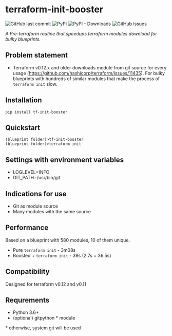 # terraform-init-booster

![GitHub last commit](https://img.shields.io/github/last-commit/hayorov/terraform-init-booster)
![PyPI](https://img.shields.io/pypi/v/tf-init-booster)
![PyPI - Downloads](https://img.shields.io/pypi/dm/tf-init-booster)
![GitHub issues](https://img.shields.io/github/issues/hayorov/terraform-init-booster)

_A Pre-terraform routine that speedups terraform modules download for bulky blueprints._

## Problem statement

- Terraform v0.12.x and older downloads module from git source for every usage (<https://github.com/hashicorp/terraform/issues/11435>). For bulky blueprints with hundreds of similar modules that make the process of `terraform init` slow.

## Installation

    pip install tf-init-booster

## Quickstart

    (blueprint folder)>tf-init-booster
    (blueprint folder)>terraform init

## Settings with environment variables

- LOGLEVEL=INFO
- GIT_PATH=/usr/bin/git

## Indications for use

- Git as module source
- Many modules with the same source

## Performance

Based on a blueprint with 580 modules, 10 of them unique.

- Pure `terraform init` - 3m08s
- Boosted + `terraform init` - 39s (2.7s + 36.5s)

## Compatibility

Designed for terraform v0.12 and v0.11

## Requrements

- Python 3.6+
- (optional) gitpython * module

\* otherwise, system git will be used
